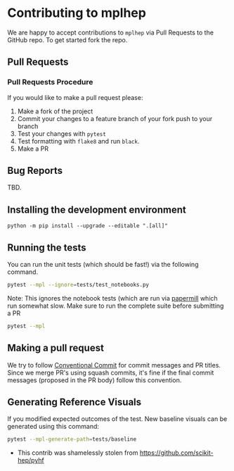# Contributing to mplhep

We are happy to accept contributions to `mplhep` via Pull Requests to the GitHub repo. To get started fork the repo.

## Pull Requests

### Pull Requests Procedure

If you would like to make a pull request please:

1. Make a fork of the project
2. Commit your changes to a feature branch of your fork push to your branch
3. Test your changes with `pytest`
3. Test formatting with `flake8` and run `black`.
4. Make a PR

## Bug Reports

TBD.

## Installing the development environment

```
python -m pip install --upgrade --editable ".[all]"
```

<!-- To make the PR process much smoother we also strongly recommend that you setup the Git pre-commit hook for [Black](https://github.com/psf/black) by running

```
pre-commit install
```

This will run `black` over your code each time you attempt to make a commit and warn you if there is an error, canceling the commit. -->

## Running the tests

You can run the unit tests (which should be fast!) via the following command.

```bash
pytest --mpl --ignore=tests/test_notebooks.py
```

Note: This ignores the notebook tests (which are run via [papermill](https://github.com/nteract/papermill) which run somewhat slow.
Make sure to run the complete suite before submitting a PR

```bash
pytest --mpl
```

## Making a pull request

We try to follow [Conventional Commit](https://www.conventionalcommits.org/) for commit messages and PR titles. Since we merge PR's using squash commits, it's fine if the final commit messages (proposed in the PR body) follow this convention.

## Generating Reference Visuals

If you modified expected outcomes of the test. New baseline visuals can be generated using this command:

```bash
pytest --mpl-generate-path=tests/baseline
```

* This contrib was shamelessly stolen from https://github.com/scikit-hep/pyhf
